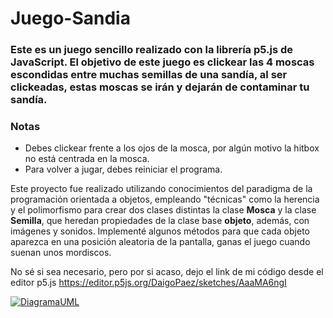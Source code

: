 # Juego-Sandia

### Este es un juego sencillo realizado con la librería p5.js de JavaScript. El objetivo de este juego es clickear las 4 moscas escondidas entre muchas semillas de una sandía, al ser clickeadas, estas moscas se irán y dejarán de contaminar tu sandía.

### **Notas**
- Debes clickear frente a los ojos de la mosca, por algún motivo la hitbox no está centrada en la mosca.
- Para volver a jugar, debes reiniciar el programa.

Este proyecto fue realizado utilizando conocimientos del paradigma de la programación orientada a objetos, empleando "técnicas" como la herencia y el polimorfismo para crear dos clases distintas la clase **Mosca** y la clase **Semilla**, que heredan propiedades de la clase base **objeto**, además, con imágenes y sonidos. Implementé algunos métodos para que cada objeto aparezca en una posición aleatoria de la pantalla, ganas el juego cuando suenan unos mordiscos.

No sé si sea necesario, pero por si acaso, dejo el link de mi código desde el editor p5.js
https://editor.p5js.org/DaigoPaez/sketches/AaaMA6ngI

[![DiagramaUML](https://i.imgur.com/Yglh9Er.png)](https://i.imgur.com/Yglh9Er.png)
